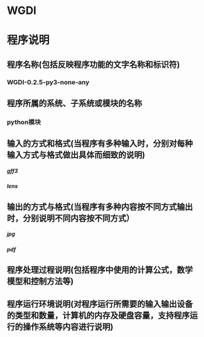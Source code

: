 # WGDI
# 程序说明
## 程序名称(包括反映程序功能的文字名称和标识符)
### WGDI-0.2.5-py3-none-any
## 程序所属的系统、子系统或模块的名称
### python模块
## 输入的方式和格式(当程序有多种输入时，分别对每种输入方式与格式做出具体而细致的说明)
##### gff3
##### lens
## 输出的方式与格式(当程序有多种内容按不同方式输出时，分别说明不同内容按不同方式）
##### jpg
##### pdf
## 程序处理过程说明(包括程序中使用的计算公式，数学模型和控制方法等)
## 程序运行环境说明(对程序运行所需要的输入输出设备的类型和数量，计算机的内存及硬盘容量，支持程序运行的操作系统等内容进行说明)
